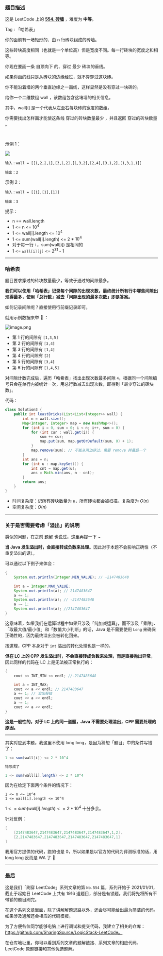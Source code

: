 ### 题目描述

这是 LeetCode 上的 **[554. 砖墙](https://leetcode-cn.com/problems/brick-wall/solution/gong-shui-san-xie-zheng-nan-ze-fan-shi-y-gsri/)** ，难度为 **中等**。

Tag : 「哈希表」



你的面前有一堵矩形的、由 n 行砖块组成的砖墙。

这些砖块高度相同（也就是一个单位高）但是宽度不同。每一行砖块的宽度之和相等。

你现在要画一条 自顶向下 的、穿过 最少 砖块的垂线。

如果你画的线只是从砖块的边缘经过，就不算穿过这块砖。

你不能沿着墙的两个垂直边缘之一画线，这样显然是没有穿过一块砖的。

给你一个二维数组 wall ，该数组包含这堵墙的相关信息。

其中，wall[i] 是一个代表从左至右每块砖的宽度的数组。

你需要找出怎样画才能使这条线 穿过的砖块数量最少 ，并且返回 穿过的砖块数量 。

 

示例 1：

![](https://assets.leetcode.com/uploads/2021/04/24/cutwall-grid.jpg)

```
输入：wall = [[1,2,2,1],[3,1,2],[1,3,2],[2,4],[3,1,2],[1,3,1,1]]

输出：2
```
示例 2：
```
输入：wall = [[1],[1],[1]]

输出：3
```
提示：
* n == wall.length
* 1 <= n <= $10^4$
* 1 <= wall[i].length <= $10^4$
* 1 <= sum(wall[i].length) <= 2 * $10^4$
* 对于每一行 i ，sum(wall[i]) 是相同的
* 1 <= `wall[i][j]` <= $2^{31}$ - 1

---

### 哈希表

题目要求穿过的砖块数量最少，等效于通过的间隙最多。

**我们可以使用「哈希表」记录每个间隙的出现次数，最终统计所有行中哪些间隙出现得最多，使用「总行数」减去「间隙出现的最多次数」即是答案。**

如何记录间隙呢？直接使用行前缀记录即可。

就用示例数据来举 🌰 ：

![image.png](https://pic.leetcode-cn.com/1619762681-rvgTEO-image.png)

* 第 1 行的间隙有 `[1,3,5]`
* 第 2 行的间隙有 `[3,4]`
* 第 3 行的间隙有 `[1,4]`
* 第 4 行的间隙有 `[2]`
* 第 5 行的间隙有 `[3,4]`
* 第 6 行的间隙有 `[1,4,5]`

对间隙计数完成后，遍历「哈希表」找出出现次数最多间隙 `4`，根据同一个间隙编号只会在单行内被统计一次，用总行数减去出现次数，即得到「最少穿过的砖块数」。

代码：
```Java []
class Solution3 {
    public int leastBricks(List<List<Integer>> wall) {
        int n = wall.size();
        Map<Integer, Integer> map = new HashMap<>();
        for (int i = 0, sum = 0; i < n; i++, sum = 0) {
            for (int cur : wall.get(i)) {
                sum += cur;
                map.put(sum, map.getOrDefault(sum, 0) + 1);
            }
            map.remove(sum); // 不能从两边穿过，需要 remove 掉最后一个
        }
        int ans = n;
        for (int u : map.keySet()) {
            int cnt = map.get(u);
            ans = Math.min(ans, n - cnt);
        }
        return ans;
    }
}
```
* 时间复杂度：记所有砖块数量为 `n`，所有砖块都会被扫描。复杂度为 $O(n)$
* 空间复杂度：$O(n)$

---

### 关于是否需要考虑「溢出」的说明

类似的问题，在之前 [题解](https://leetcode-cn.com/problems/combination-sum-iv/solution/gong-shui-san-xie-yu-wan-quan-bei-bao-we-x0kn/) 也说过，这里再提一下 ~ 

**当 Java 发生溢出时，会直接转成负数来处理**。因此对于本题不会影响正确性（不重复溢出的话）。

可以通过以下例子来体会：

```Java []
{
    System.out.println(Integer.MIN_VALUE); // -2147483648
    
    int a = Integer.MAX_VALUE;
    System.out.println(a); // 2147483647
    a += 1;
    System.out.println(a); // -2147483648
    a -= 1;
    System.out.println(a); //2147483647
}
```

这意味着，如果我们在运算过程中如果只涉及「纯加减运算」，而不涉及「乘除」、「取最大值/最小值」和「数值大小判断」的话，Java 是不需要使用 `Long` 来确保正确性的，因为最终溢出会被转化回来。

按道理，CPP 本身对于 `int` 溢出的转化处理也是一样的。

**但在 LC 上的 CPP 发生溢出时，不会直接转成负数来处理，而是直接抛出异常**。因此同样的代码在 LC 上是无法被正常执行的：

```C++ []
{
    cout << INT_MIN << endl; //-2147483648

    int a = INT_MAX; 
    cout << a << endl; // 2147483647
    a += 1; // 溢出报错
    cout << a << endl;
    a -= 1;
    cout << a << endl;
}
```

**这是一般性的，对于 LC 上的同一道题，Java 不需要处理溢出，CPP 需要处理的原因。**

***
其实对应到本题，我这里不使用 long long，是因为猜想「题目」中的条件写错了：

```Java 
1 <= sum(wall[i]) <= 2 * 10^4

错写成了

1 <= sum(wall[i].length) <= 2 * 10^4
```

因为在给定下面两个条件的情况下：

```
1 <= n <= 10^4
1 <= wall[i].length <= 10^4
```

$1 <= sum(wall[i].length) <= 2 * 10^4$ 十分多余。

针对反例：
```Java
[
    [2147483647,2147483647,2147483647,2147483647,1,2], 
    [2,2147483647,2147483647,2147483647,2147483647,1]
]
```

我用官方提供的代码，跑的也是 0，所以如果是以官方的代码为评测标准的话，用 long long 反而是 WA 了 🤣

---

### 最后

这是我们「刷穿 LeetCode」系列文章的第 `No.554` 篇，系列开始于 2021/01/01，截止于起始日 LeetCode 上共有 1916 道题目，部分是有锁题，我们将先将所有不带锁的题目刷完。

在这个系列文章里面，除了讲解解题思路以外，还会尽可能给出最为简洁的代码。如果涉及通解还会相应的代码模板。

为了方便各位同学能够电脑上进行调试和提交代码，我建立了相关的仓库：https://github.com/SharingSource/LogicStack-LeetCode。

在仓库地址里，你可以看到系列文章的题解链接、系列文章的相应代码、LeetCode 原题链接和其他优选题解。

